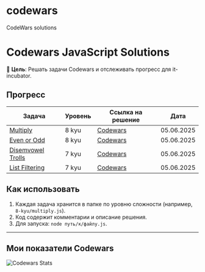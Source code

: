 # codewars
CodeWars solutions
# Codewars JavaScript Solutions

📌 **Цель**: Решать задачи Codewars и отслеживать прогресс для it-incubator.

## Прогресс
| Задача                   | Уровень | Ссылка на решение       | Дата       |
|--------------------------|---------|-------------------------|------------|
| [Multiply](8-kyu/multiply.js) | 8 kyu   | [Codewars](https://www.codewars.com/kata/50654ddff44f800200000004) | 05.06.2025 |
| [Even or Odd](8-kyu/evenOrOdd.js) | 8 kyu   | [Codewars](https://www.codewars.com/kata/53da3dbb4a5168369a0000fe) | 05.06.2025 |
[Disemvowel Trolls](7-kyu/disemvowel-trolls.js) | 7 kyu   | [Codewars](https://www.codewars.com/kata/52fba66badcd10859f00097e) | 05.06.2025 |
[List Filtering](7-kyu/list-filtering.js) | 7 kyu   | [Codewars](https://www.codewars.com/kata/53dbd5315a3c69eed20002dd) | 05.06.2025 |

## Как использовать
1. Каждая задача хранится в папке по уровню сложности (например, `8-kyu/multiply.js`).
2. Код содержит комментарии и описание решения.
3. Для запуска: `node путь/к/файлу.js`.

---

## Мои показатели Codewars
![Codewars Stats](https://www.codewars.com/users/Alma-Nemi/badges/large)
